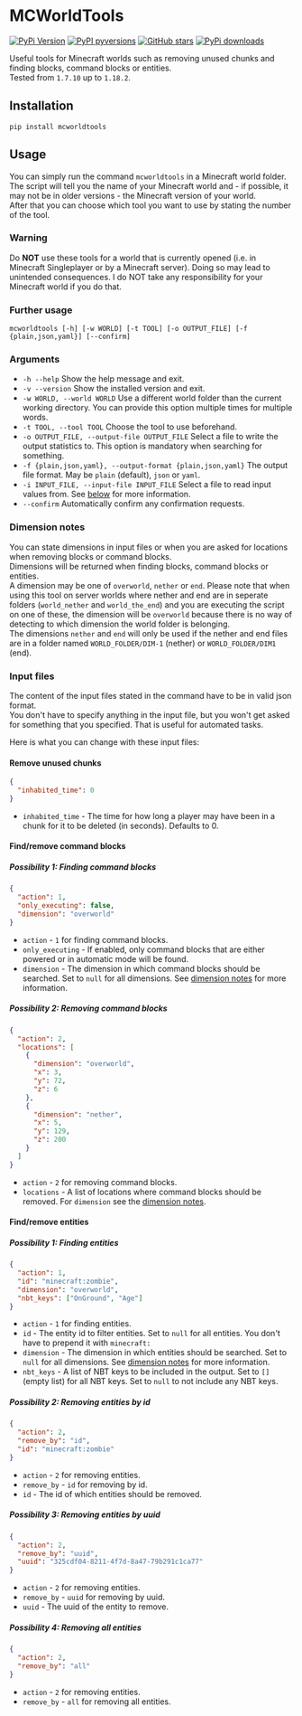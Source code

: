 # MCWorldTools

[![PyPi Version](https://img.shields.io/pypi/v/mcworldtools.svg?style=flat-square)](https://pypi.org/project/mcworldtools/)
[![PyPI pyversions](https://img.shields.io/pypi/pyversions/mcworldtools.svg?style=flat-square)](https://pypi.org/project/mcworldtools/)
[![GitHub stars](https://img.shields.io/github/stars/Rapha149/MCWorldTools.svg?style=flat-square&logo=github&label=Stars&logoColor=white)](https://github.com/Rapha149/MCWorldTools/)
[![PyPi downloads](https://img.shields.io/pypi/dm/mcworldtools.svg?style=flat-square)](https://pypistats.org/packages/mcworldtools/)

Useful tools for Minecraft worlds such as removing unused chunks and finding blocks, command blocks or entities.  
Tested from `1.7.10` up to `1.18.2`.

## Installation
```pip install mcworldtools```

## Usage
You can simply run the command `mcworldtools` in a Minecraft world folder.  
The script will tell you the name of your Minecraft world and - if possible, it may not be in older versions - the Minecraft version of your world.  
After that you can choose which tool you want to use by stating the number of the tool.

### Warning
Do **NOT** use these tools for a world that is currently opened (i.e. in Minecraft Singleplayer or by a Minecraft server).
Doing so may lead to unintended consequences. I do NOT take any responsibility for your Minecraft world if you do that.

### Further usage
```mcworldtools [-h] [-w WORLD] [-t TOOL] [-o OUTPUT_FILE] [-f {plain,json,yaml}] [--confirm]```

### Arguments
- `-h --help` Show the help message and exit.
- `-v --version` Show the installed version and exit.
- `-w WORLD, --world WORLD` Use a different world folder than the current working directory. You can provide this option multiple times for multiple words.
- `-t TOOL, --tool TOOL` Choose the tool to use beforehand.
- `-o OUTPUT_FILE, --output-file OUTPUT_FILE` Select a file to write the output statistics to. This option is mandatory when searching for something.
- `-f {plain,json,yaml}, --output-format {plain,json,yaml}` The output file format. May be `plain` (default), `json` or `yaml`.
- `-i INPUT_FILE, --input-file INPUT_FILE` Select a file to read input values from. See [below](#input-files) for more information.
- `--confirm` Automatically confirm any confirmation requests.

### Dimension notes
You can state dimensions in input files or when you are asked for locations when removing blocks or command blocks.  
Dimensions will be returned when finding blocks, command blocks or entities.  
A dimension may be one of `overworld`, `nether` or `end`.
Please note that when using this tool on server worlds where nether and end are in seperate folders (`world_nether` and `world_the_end`) and you are executing the script on one of these, the dimension will be `overworld` because there is no way of detecting to which dimension the world folder is belonging.  
The dimensions `nether` and `end` will only be used if the nether and end files are in a folder named `WORLD_FOLDER/DIM-1` (nether) or `WORLD_FOLDER/DIM1` (end).

### Input files
The content of the input files stated in the command have to be in valid json format.  
You don't have to specify anything in the input file, but you won't get asked for something that you specified. That is useful for automated tasks.

Here is what you can change with these input files:

#### Remove unused chunks
```json
{
  "inhabited_time": 0
}
```
- `inhabited_time` - The time for how long a player may have been in a chunk for it to be deleted (in seconds). Defaults to 0.

#### Find/remove command blocks
##### Possibility 1: Finding command blocks
```json
{
  "action": 1,
  "only_executing": false,
  "dimension": "overworld"
}
```
- `action` - `1` for finding command blocks.
- `only_executing` - If enabled, only command blocks that are either powered or in automatic mode will be found.
- `dimension` - The dimension in which command blocks should be searched. Set to `null` for all dimensions. See [dimension notes](#dimension-notes) for more information.

##### Possibility 2: Removing command blocks
```json
{
  "action": 2,
  "locations": [
    {
      "dimension": "overworld",
      "x": 3,
      "y": 72,
      "z": 6
    },
    {
      "dimension": "nether",
      "x": 5,
      "y": 129,
      "z": 200
    }
  ]
}
```
- `action` - `2` for removing command blocks.
- `locations` - A list of locations where command blocks should be removed. For `dimension` see the [dimension notes](#dimension-notes).

#### Find/remove entities
##### Possibility 1: Finding entities
```json
{
  "action": 1,
  "id": "minecraft:zombie",
  "dimension": "overworld",
  "nbt_keys": ["OnGround", "Age"]
}
```
- `action` - `1` for finding entities.
- `id` - The entity id to filter entities. Set to `null` for all entities. You don't have to prepend it with `minecraft:`
- `dimension` - The dimension in which entities should be searched. Set to `null` for all dimensions. See [dimension notes](#dimension-notes) for more information.
- `nbt_keys` - A list of NBT keys to be included in the output. Set to `[]` (empty list) for all NBT keys. Set to `null` to not include any NBT keys.

##### Possibility 2: Removing entities by id
```json
{
  "action": 2,
  "remove_by": "id",
  "id": "minecraft:zombie"
}
```
- `action` - `2` for removing entities.
- `remove_by` - `id` for removing by id.
- `id` - The id of which entities should be removed.

##### Possibility 3: Removing entities by uuid
```json
{
  "action": 2,
  "remove_by": "uuid",
  "uuid": "325cdf04-8211-4f7d-8a47-79b291c1ca77"
}
```
- `action` - `2` for removing entities.
- `remove_by` - `uuid` for removing by uuid.
- `uuid` - The uuid of the entity to remove.

##### Possibility 4: Removing all entities
```json
{
  "action": 2,
  "remove_by": "all"
}
```
- `action` - `2` for removing entities.
- `remove_by` - `all` for removing all entities.

